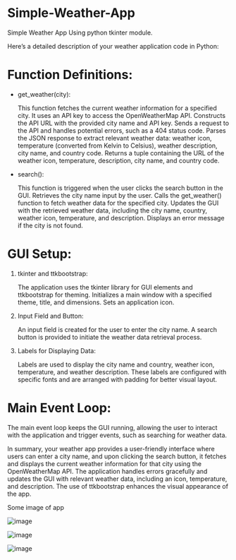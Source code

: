 # Simple-Weather-App
Simple Weather App Using python tkinter module.


Here’s a detailed description of your weather application code in Python:

# Function Definitions:

* get_weather(city):

  This function fetches the current weather information for a specified city.
  It uses an API key to access the OpenWeatherMap API.
  Constructs the API URL with the provided city name and API key.
  Sends a request to the API and handles potential errors, such as a 404 status code.
  Parses the JSON response to extract relevant weather data: weather icon, temperature (converted from Kelvin to Celsius), weather description, city name, and country code.
  Returns a tuple containing the URL of the weather icon, temperature, description, city name, and country code.

* search():

  This function is triggered when the user clicks the search button in the GUI.
  Retrieves the city name input by the user.
  Calls the get_weather() function to fetch weather data for the specified city.
  Updates the GUI with the retrieved weather data, including the city name, country, weather icon, temperature, and description.
  Displays an error message if the city is not found.

# GUI Setup:

1. tkinter and ttkbootstrap:

    The application uses the tkinter library for GUI elements and ttkbootstrap for theming.
  Initializes a main window with a specified theme, title, and dimensions.
  Sets an application icon.

2. Input Field and Button:

    An input field is created for the user to enter the city name.
  A search button is provided to initiate the weather data retrieval process.

3. Labels for Displaying Data:

    Labels are used to display the city name and country, weather icon, temperature, and weather description.
  These labels are configured with specific fonts and are arranged with padding for better visual layout.

# Main Event Loop:

  The main event loop keeps the GUI running, allowing the user to interact with the application and trigger events, such as searching for weather data.
  
In summary, your weather app provides a user-friendly interface where users can enter a city name, and upon clicking the search button, it fetches and displays the current weather information for that city using the OpenWeatherMap API. The application handles errors gracefully and updates the GUI with relevant weather data, including an icon, temperature, and description. The use of ttkbootstrap enhances the visual appearance of the app.

Some image of app 

![image](https://github.com/shahrierjaman/Simple-Weather-App/assets/157677455/e2a8b056-6e75-405b-8536-f5939b955ebc)

![image](https://github.com/shahrierjaman/Simple-Weather-App/assets/157677455/dd77004f-a8d1-4205-90f6-b68907d2fde5)

![image](https://github.com/shahrierjaman/Simple-Weather-App/assets/157677455/464e3bfb-3982-4a45-8843-b1693ecc650c)
